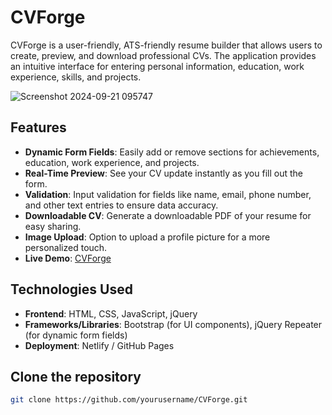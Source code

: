 # CVForge

CVForge is a user-friendly, ATS-friendly resume builder that allows users to create, preview, and download professional CVs. The application provides an intuitive interface for entering personal information, education, work experience, skills, and projects.

![Screenshot 2024-09-21 095747](https://github.com/user-attachments/assets/44e86782-a822-41be-a38e-48efb1aadef8)


## Features

- **Dynamic Form Fields**: Easily add or remove sections for achievements, education, work experience, and projects.
- **Real-Time Preview**: See your CV update instantly as you fill out the form.
- **Validation**: Input validation for fields like name, email, phone number, and other text entries to ensure data accuracy.
- **Downloadable CV**: Generate a downloadable PDF of your resume for easy sharing.
- **Image Upload**: Option to upload a profile picture for a more personalized touch.
- **Live Demo**: [CVForge](https://cv-forge-web.netlify.app/)

## Technologies Used

- **Frontend**: HTML, CSS, JavaScript, jQuery
- **Frameworks/Libraries**: Bootstrap (for UI components), jQuery Repeater (for dynamic form fields)
- **Deployment**: Netlify / GitHub Pages

## Clone the repository
   ```bash
   git clone https://github.com/yourusername/CVForge.git
